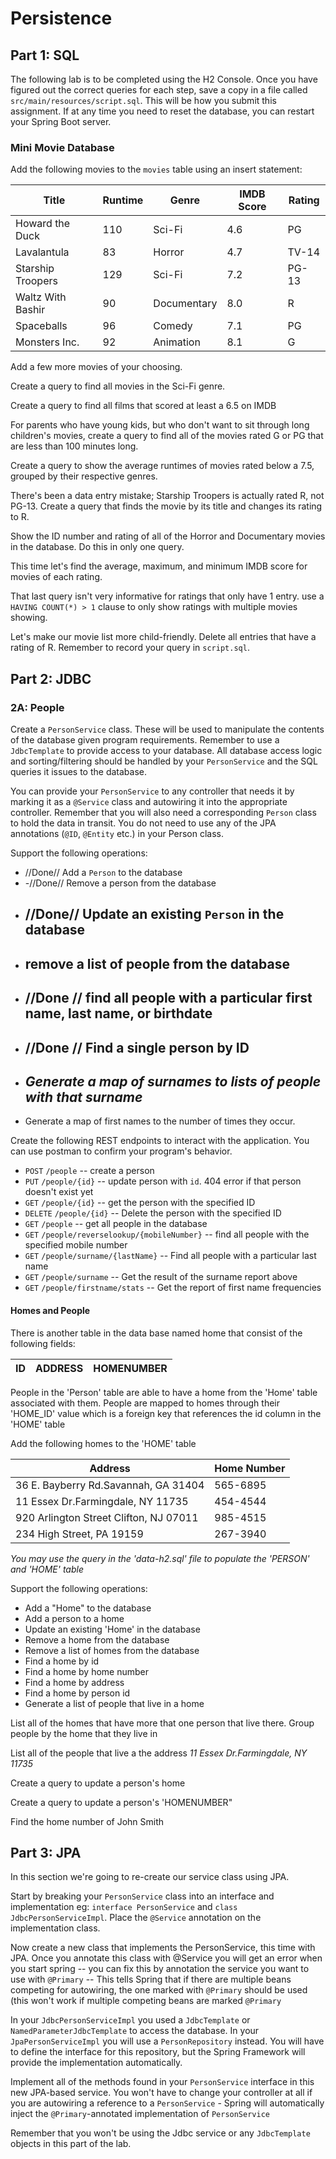 # Persistence

## Part 1: SQL

The following lab is to be completed using the H2 Console. Once you have figured out the correct 
queries for each step, save a copy in a file called `src/main/resources/script.sql`. 
This will be how you submit this assignment. If at any time you need to reset the database, 
you can restart your Spring Boot server.

### Mini Movie Database

Add the following movies to the `movies` table using an insert statement:

| Title | Runtime | Genre | IMDB Score | Rating |
| ----- | ------- | ----- | ----------- | ----- |
| Howard the Duck | 110 | Sci-Fi | 4.6 | PG |
| Lavalantula | 83 | Horror | 4.7 | TV-14 |
| Starship Troopers | 129 | Sci-Fi | 7.2 | PG-13 |
| Waltz With Bashir | 90 | Documentary | 8.0 | R |
| Spaceballs | 96 | Comedy | 7.1 | PG |
| Monsters Inc. | 92 | Animation | 8.1 | G |

Add a few more movies of your choosing.

Create a query to find all movies in the Sci-Fi genre.

Create a query to find all films that scored at least a 6.5 on IMDB

For parents who have young kids, but who don't want to sit through long children's movies, 
create a query to find all of the movies rated G or PG that are less than 100 minutes long.

Create a query to show the average runtimes of movies rated below a 7.5, grouped by their respective 
genres.

There's been a data entry mistake; Starship Troopers is actually rated R, not PG-13. Create a 
query that finds the movie by its title and changes its rating to R.

Show the ID number and rating of all of the Horror and Documentary movies in the database. Do this 
in only one query.

This time let's find the average, maximum, and minimum IMDB score for movies of each rating.

That last query isn't very informative for ratings that only have 1 entry. use a `HAVING COUNT(*) > 1`
clause to only show ratings with multiple movies showing.

Let's make our movie list more child-friendly. Delete all entries that have a rating of R. Remember 
to record your query in `script.sql`.

## Part 2: JDBC

### 2A: People

Create a `PersonService` class. These will be used to manipulate the contents of the database given 
program requirements. Remember to use a `JdbcTemplate` to provide access to your database. 
All database access logic and sorting/filtering should be handled by your `PersonService` and the 
SQL queries it issues to the database.

You can provide your `PersonService` to any controller that needs it by marking it as a `@Service` 
class and autowiring it into the appropriate controller. Remember that you will also need a 
corresponding `Person` class to hold the data in transit. You do not need to use any of the JPA 
annotations (`@ID`, `@Entity` etc.) in your Person class.

Support the following operations:

- //Done// Add a `Person` to the database
- -//Done// Remove a person from the database
- ## //Done// Update an existing `Person` in the database
- ##  remove a list of people from the database
-  ## //Done // find all people with a particular first name, last name, or birthdate 
-  ## //Done // Find a single person by ID  
- ## _Generate a map of surnames to lists of people with that surname_
- Generate a map of first names to the number of times they occur.

Create the following REST endpoints to interact with the application. You can use postman to confirm 
your program's behavior.

 - `POST` `/people` -- create a person
 - `PUT` `/people/{id}` -- update person with `id`. 404 error if that person doesn't exist yet
 - `GET` `/people/{id}` -- get the person with the specified ID
 - `DELETE` `/people/{id}` -- Delete the person with the specified ID
 - `GET` `/people` -- get all people in the database
 - `GET` `/people/reverselookup/{mobileNumber}` -- find all people with the specified mobile number
 - `GET` `/people/surname/{lastName}` -- Find all people with a particular last name
 - `GET` `/people/surname` -- Get the result of the surname report above
 - `GET` `/people/firstname/stats` -- Get the report of first name frequencies
 
#### Homes and People 
There is another table in the data base named home that consist of the following
fields:

| ID | ADDRESS | HOMENUMBER |
|----|---------|------------|

People in the 'Person' table are able to have a home from the 'Home' table associated with them.
People are mapped to homes through their 'HOME_ID' value which is a foreign key that references 
the id column in the 'HOME' table

Add the following homes to the 'HOME' table

|       Address         |    Home Number    |
|-----------------------|-------------------|
| 36 E. Bayberry Rd.Savannah, GA 31404 | 565-6895 |
| 11 Essex Dr.Farmingdale, NY 11735 | 454-4544 |
| 920 Arlington Street Clifton, NJ 07011 | 985-4515 |
| 234 High Street, PA 19159 | 267-3940 |


_You may use the query in the 'data-h2.sql' file to populate the 'PERSON' and 'HOME' table_


Support the following operations:

- Add a "Home" to the database
- Add a person to a home 
- Update an existing 'Home' in the database
- Remove a home from the database
- Remove a list of homes from the database
- Find a home by id
- Find a home by home number
- Find a home by address
- Find a home by person id
- Generate a list of people that live in a home



List all of the homes that have more that one person that live there. Group people by the home 
that they live in 

List all of the people that live a the address _11 Essex Dr.Farmingdale, NY 11735_
 
Create a query to update a person's home

Create a query to update a person's 'HOMENUMBER"

Find the home number of John Smith


## Part 3: JPA
 
In this section we're going to re-create our service class using JPA. 

Start by breaking your `PersonService` class into an interface and implementation eg: 
`interface PersonService` and `class JdbcPersonServiceImpl`. Place the `@Service` annotation on 
the implementation class.

Now create a new class that implements the PersonService, this time with JPA. Once you annotate 
this class with @Service you will get an error when you start spring -- you can fix this by annotation
the service you want to use with `@Primary` -- This tells Spring that if there are multiple beans 
competing for autowiring, the one marked with `@Primary` should be used (this won't work if multiple 
competing beans are marked `@Primary`

In your `JdbcPersonServiceImpl` you used a `JdbcTemplate` or `NamedParameterJdbcTemplate` to access 
the database. In your `JpaPersonServiceImpl` you will use a `PersonRepository` instead. You will 
have to define the interface for this repository, but the Spring Framework will provide the 
implementation automatically.

Implement all of the methods found in your `PersonService` interface in this new JPA-based service. 
You won't have to change your controller at all if you are autowiring a reference to a 
`PersonService` - Spring will automatically inject the `@Primary`-annotated implementation of 
`PersonService`

Remember that you won't be using the Jdbc service or any `JdbcTemplate` objects in 
this part of the lab.
